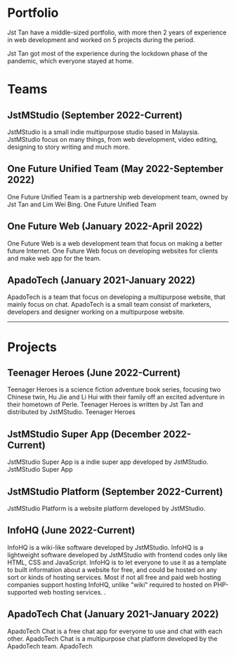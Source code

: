# Portfolio
Jst Tan have a middle-sized portfolio, with more then 2 years of experience in web development and worked on 5 projects during the period. 

Jst Tan got most of the experience during the lockdown phase of the pandemic, which everyone stayed at home. 

# Teams
## JstMStudio (September 2022-Current)
JstMStudio is a small indie multipurpose studio based in Malaysia. JstMStudio focus on many things, from web development, video editing, designing to story writing and much more. 

## One Future Unified Team (May 2022-September 2022)
One Future Unified Team is a partnership web development team, owned by Jst Tan and Lim Wei Bing. One Future Unified Team

## One Future Web (January 2022-April 2022)
One Future Web is a web development team that focus on making a better future Internet. One Future Web focus on developing websites for clients and make web app for the team.

## ApadoTech (January 2021-January 2022)
ApadoTech is a team that focus on developing a multipurpose website, that mainly focus on chat. ApadoTech is a small team consist of marketers, developers and designer working on a multipurpose website. 

<hr>

# Projects
## Teenager Heroes (June 2022-Current)
Teenager Heroes is a science fiction adventure book series, focusing two Chinese twin, Hu Jie and Li Hui with their family off an excited adventure in their hometown of Perle. Teenager Heroes is written by Jst Tan and distributed by JstMStudio. Teenager Heroes

## JstMStudio Super App (December 2022-Current)
JstMStudio Super App is a indie super app developed by JstMStudio. JstMStudio Super App 

## JstMStudio Platform (September 2022-Current)
JstMStudio Platform is a website platform developed by JstMStudio. 

## InfoHQ (June 2022-Current)
InfoHQ is a wiki-like software developed by JstMStudio. InfoHQ is a lightweight software developed by JstMStudio with frontend codes only like HTML, CSS and JavaScript. InfoHQ is to let everyone to use it as a template to built information about a website for free, and could be hosted on any sort or kinds of hosting services. Most if not all free and paid web hosting companies support hosting InfoHQ, unlike "wiki" required to hosted on PHP-supported web hosting services. . 

## ApadoTech Chat (January 2021-January 2022)
ApadoTech Chat is a free chat app for everyone to use and chat with each other. ApadoTech Chat is a multipurpose chat platform developed by the ApadoTech team. ApadoTech
